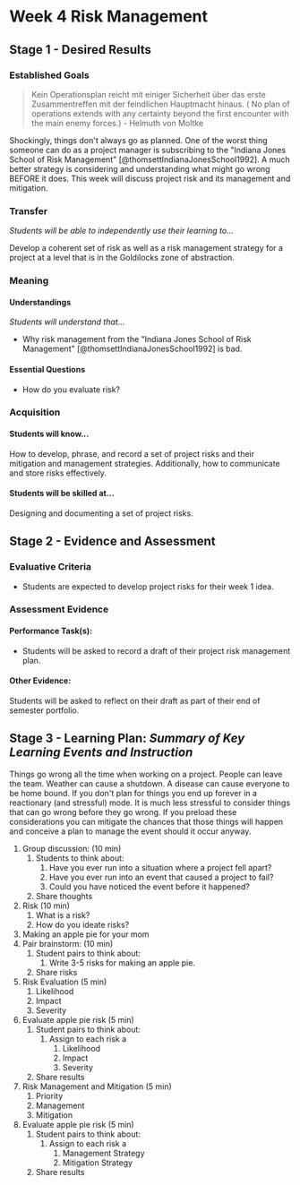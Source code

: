 # Week 4 Risk Management

## Stage 1 - Desired Results

### Established Goals

> Kein Operationsplan reicht mit einiger Sicherheit über das erste
> Zusammentreffen mit der feindlichen Hauptmacht hinaus. ( No plan of operations
> extends with any certainty beyond the first encounter with the main enemy
> forces.) - Helmuth von Moltke

Shockingly, things don't always go as planned. One of the worst thing someone
can do as a project manager is subscribing to the "Indiana Jones School of Risk
Management" [@thomsettIndianaJonesSchool1992]. A much better strategy is
considering and understanding what might go wrong BEFORE it does. This week will
discuss project risk and its management and mitigation.

### Transfer

_Students will be able to independently use their learning to…_

Develop a coherent set of risk as well as a risk management strategy for a
project at a level that is in the Goldilocks zone of abstraction.

### Meaning

#### Understandings

_Students will understand that…_

-   Why risk management from the "Indiana Jones School of Risk Management"
    [@thomsettIndianaJonesSchool1992] is bad.

#### Essential Questions

-   How do you evaluate risk?

### Acquisition

#### Students will know…

How to develop, phrase, and record a set of project risks and their mitigation
and management strategies. Additionally, how to communicate and store risks
effectively.

#### Students will be skilled at…

Designing and documenting a set of project risks.

## Stage 2 - Evidence and Assessment

### Evaluative Criteria

-   Students are expected to develop project risks for their week 1 idea.

### Assessment Evidence

#### Performance Task(s):

-   Students will be asked to record a draft of their project risk management
    plan.

#### Other Evidence:

Students will be asked to reflect on their draft as part of their end of
semester portfolio.

## Stage 3 - Learning Plan: _Summary of Key Learning Events and Instruction_

Things go wrong all the time when working on a project. People can leave the
team. Weather can cause a shutdown. A disease can cause everyone to be home
bound. If you don't plan for things you end up forever in a reactionary (and
stressful) mode. It is much less stressful to consider things that can go wrong
before they go wrong. If you preload these considerations you can mitigate the
chances that those things will happen and conceive a plan to manage the event
should it occur anyway.

1. Group discussion: (10 min)
    1. Students to think about:
        1. Have you ever run into a situation where a project fell apart?
        2. Have you ever run into an event that caused a project to fail?
        3. Could you have noticed the event before it happened?
    2. Share thoughts
2. Risk (10 min)
    1. What is a risk?
    2. How do you ideate risks?
3. Making an apple pie for your mom
4. Pair brainstorm: (10 min)
    1. Student pairs to think about:
        1. Write 3-5 risks for making an apple pie.
    2. Share risks
5. Risk Evaluation (5 min)
    1. Likelihood
    2. Impact
    3. Severity
6. Evaluate apple pie risk (5 min)
    1. Student pairs to think about:
        1. Assign to each risk a
            1. Likelihood
            2. Impact
            3. Severity
    2. Share results
7. Risk Management and Mitigation (5 min)
    1. Priority
    2. Management
    3. Mitigation
8. Evaluate apple pie risk (5 min)
    1. Student pairs to think about:
        1. Assign to each risk a
            1. Management Strategy
            2. Mitigation Strategy
    2. Share results

